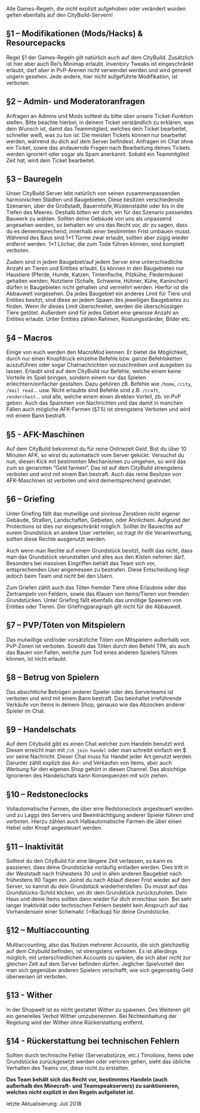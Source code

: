 Alle Games-Regeln, die nicht explizit aufgehoben oder verändert wurden gelten ebenfalls auf den CityBuild-Servern!

## §1 – Modifikationen (Mods/Hacks) & Resourcepacks
Regel §1 der Games-Regeln gilt natürlich auch auf dem CityBuild. Zusätzlich ist hier aber auch Rei’s Minimap erlaubt. Inventory Tweaks ist eingeschränkt erlaubt, 
darf aber in PvP-Arenen nicht verwendet werden und wird generell ungern gesehen. Jede andere, hier nicht aufgeführte Modifikation, ist verboten.

## §2 – Admin- und Moderatoranfragen
Anfragen an Admins und Mods solltest du bitte über unsere Ticket-Funktion stellen. Bitte beachte hierbei, in deinem Ticket verständlich zu erklären, 
was dein Wunsch ist, damit das Teammitglied, welches dein Ticket bearbeitet, schneller weiß, was zu tun ist. Die meisten Tickets können nur bearbeitet werden, 
während du dich auf dem Server befindest. Anfragen im Chat ohne ein Ticket, sowie das andauernde Fragen nach Bearbeitung deines Tickets werden ignoriert oder 
sogar als Spam anerkannt. Sobald ein Teammitglied Zeit hat, wird dein Ticket bearbeitet.

## §3 – Bauregeln
Unser CityBuild Server lebt natürlich von seinen zusammenpassenden harmonischen Städten und Baugebieten. Diese besitzen verschiedenste Szenarien, 
über die Großstadt, Bauernhöfe,Wüstenstädte oder bis in die Tiefen des Meeres. Deshalb bitten wir dich, ein für das Szenario  passendes Bauwerk zu wählen. 
Sollten deine Gebäude von uns als unpassend angesehen werden, so behalten wir uns das Recht vor, dir zu sagen, dass du es dementsprechend, 
innerhalb einer bestimmten Frist umbauen musst. Während des Baus sind 1×1 Türme zwar erlaubt, sollten aber zügig wieder entfernt werden. 1×1 Löcher, 
die zum Tode führen können, sind komplett verboten. 

Zudem sind in jedem Baugebiet/auf jedem Server eine unterschiedliche Anzahl an Tieren und Entities erlaubt. Es können in den Baugebieten nur Haustiere 
(Pferde, Hunde, Katzen, Tintenfische, Pilzkühe, Fledermäuse) gehalten werden, Nutztiere (Schafe, Schweine, Hühner, Kühe, Kaninchen) 
dürfen in Baugebieten nicht gehalten und vermehrt werden. Hierfür ist die Abbauwelt vorgesehen. 
Da jedes Baugebiet ein anderes Limit für Tiere und Entities besitzt, sind diese an jedem Spawn des jeweiligen Baugebietes zu finden. 
Wenn ihr dieses Limit überschreitet, werden die überschüssigen Tiere getötet. Außerdem sind für jedes Gebiet eine gewisse Anzahl an Entities erlaubt. 
Unter Entities zählen Rahmen, Rüstungsständer, Bilder etc. 

## §4 – Macros
Einige von euch werden den MacroMod kennen. Er bietet die Möglichkeit, durch nur einen Knopfdruck einzelne Befehle bzw. ganze Befehlsketten auszuführen oder sogar Chatnachrichten vorzuschreiben und ausgeben zu lassen.
Erlaubt sind auf dem CityBuild nur Befehle, welche einem keine Vorteile im Spiel bringen, sondern einem nur das Spielen erleichtern/einfacher gestalten. Dazu gehören zB. Befehle wie `/home`, `/city`, `/mail read`… usw. 
Nicht erlaubte sind Befehle sind z.B. `/craft`, `/enderchest`… und alle, welche einem einen direkten Vorteil, zb. im PvP geben. Auch das Spammen von Nachrichten und das damit in manchen Fällen auch mögliche AFK-Farmen 
(§7.5) ist strengstens Verboten und wird mit einem Bann bestraft.

## §5 - AFK-Maschinen
Auf dem CityBuild bekommst du für reine Onlinezeit Geld. Bist du über 10 Minuten AFK, so wirst du automatisch vom Server gekickt. 
Versuchst du nun, diesen Kick mit bestimmten Mechanismen zu umgehen, so wird das zum so genannten “Geld farmen”. 
Das ist auf dem CityBuild strengstens verboten und wird mit einem Ban bestraft.
Auch das reine Besitzen von AFK-Maschinen ist verboten und wird dementsprechend geahndet.

## §6 – Griefing
Unter Griefing fällt das mutwillige und sinnlose Zerstören nicht eigener Gebäude, Straßen, Landschaften, Gebieten, oder Ähnlichem. Aufgrund der Protections ist dies nur eingeschränkt möglich. 
Solltet ihr Baurechte auf eurem Grundstück an andere User verteilen, so tragt ihr die Verantwortung, sollten diese Rechte ausgenutzt werden.

Auch wenn man Rechte auf einem Grundstück besitzt, heißt das nicht, dass man das Grundstück verunstalten und alles aus den Kisten nehmen darf. Besonders bei massiven Eingriffen behält das Team sich vor, 
entsprechenden User angemessen zu bestrafen. Diese Entscheidung liegt jedoch beim Team und nicht bei den Usern.

Zum Griefen zählt auch das Töten fremder Tiere ohne Erlaubnis oder das Zertrampeln von Feldern, sowie das Klauen von Items/Tieren von fremden Grundstücken. Unter Griefing fällt ebenfalls das unnötige Spawnen von Entities oder Tieren.
Der Griefingparagraph gilt nicht für die Abbauwelt.

## §7 – PVP/Töten von Mitspielern
Das mutwillige und/oder vorsätzliche Töten von Mitspielern außerhalb von PvP-Zonen ist verboten. Sowohl das Töten durch den Befehl TPA, als auch das Bauen von Fallen, welche zum Tod eines anderen Spielers führen können, ist nicht erlaubt.

## §8 – Betrug von Spielern
Das absichtliche Betrügen anderer Spieler oder des Serverteams ist verboten und wird mit einem Bann bestraft. Das beinhaltet irreführende Verkäufe von Items in deinem Shop, genauso wie das Abzocken anderer Spieler im Chat.

## §9 – Handelschats
Auf dem Citybuild gibt es einen Chat welcher zum Handeln benutzt wird. Diesen erreicht man mit `/ch join handel` oder man schreibt einfach ein $ vor seine Nachricht. Dieser Chat muss für Handel jeder Art genutzt werden. 
Darunter zählt explizit das An- und Verkaufen von Items, aber auch Werbung für den eigenen Shop gehört in diesen Channel.
Das absichtige Ignorieren des Handelschats kann Konsequenzen mit sich ziehen.

## §10 – Redstoneclocks
Vollautomatische Farmen, die über eine Redstoneclock angesteuert werden und zu Laggs des Servers und Beeinträchtigung anderer Spieler führen sind verboten. Hierzu zählen auch Halbautomatische Farmen die über einen Hebel oder Knopf angesteuert werden.

## §11 – Inaktivität
Solltest du den CityBuild für eine längere Zeit verlassen, so kann es passieren, dass deine Grundstücke vorläufig entladen werden. Dies tritt in der Weststadt nach frühestens 30 
und in allen anderen Baugebiet nach frühestens 90 Tagen ein. Joinst du nach Ablauf dieser Frist wieder auf den Server, so kannst du dein Grundstück wiederherstellen. 
Du musst auf das Grundstücks-Schild klicken, um dir dein Grundstück zurückzuholen. Dein Haus und deine Items sollten dann wieder für dich erreichbar sein.
Bei sehr langer Inaktivität oder technischen Fehlern besteht kein Anspruch auf das Vorhandensein einer Schematic (=Backup) für deine Grundstücke.

## §12 – Multiaccounting
Multiaccounting, also das Nutzen mehrerer Accounts, die sich gleichzeitig auf dem Citybuild befinden, ist strengstens verboten. 
Es ist allerdings möglich, mit unterschiedlichen Accounts zu spielen, die sich aber nicht zur gleichen Zeit auf dem Server befinden dürfen. 
Jeglicher Spielvorteil den man sich gegenüber anderen Spielern verschafft, wie sich gegenseitig Geld überweisen ist verboten. 

## §13 - Wither
In der Shopwelt ist es nicht gestattet Wither zu spawnen. Des Weiteren gilt ein generelles Verbot Wither umzubenennen. 
Bei Nichteinhaltung der Regelung wird der Wither ohne Rückerstattung entfernt.

## §14 - Rückerstattung bei technischen Fehlern
Sollten durch technische Fehler (Serverabstürze, etc.) Timolions, Items oder Grundstücke zurückgesetzt werden oder verloren gehen, sieht das übliche Verhalten des Teams vor, diese nicht zu erstatten.


<strong>Das Team behält sich das Recht vor, bestimmtes Handeln (auch außerhalb des Minecraft- und Teamspeakservers) zu sanktionieren, welches nicht explizit in den Regeln aufgelistet ist.</strong>

letzte Aktualisierung: Juli 2018
